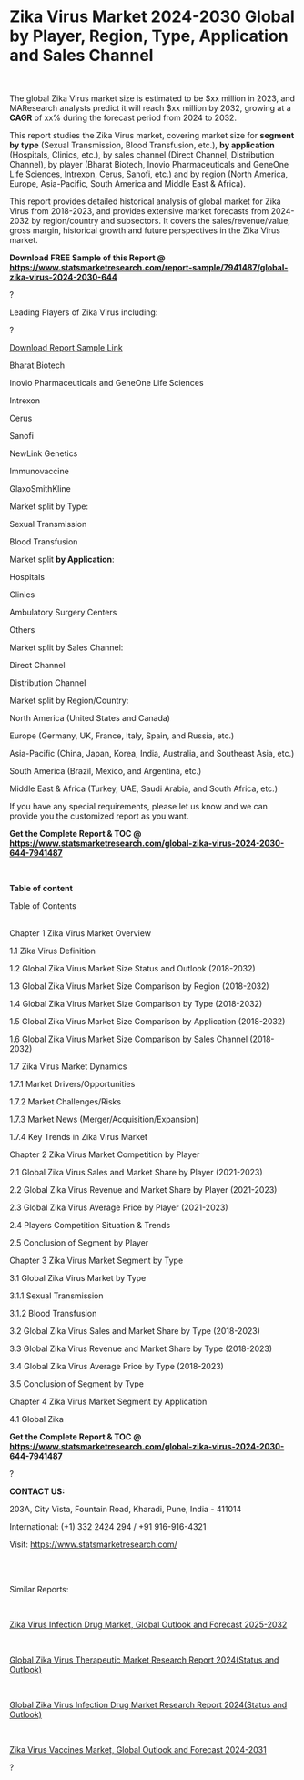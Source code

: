 <h1>Zika Virus Market 2024-2030 Global by Player, Region, Type, Application and Sales Channel</h1><br/><p>The global Zika Virus market size is estimated to be $xx million in 2023, and MAResearch analysts predict it will reach $xx million by 2032, growing at a <strong>CAGR</strong> of xx% during the forecast period from 2024 to 2032.</p>
 
 
 
 <p>This report studies the Zika Virus market, covering market size for <strong>segment by type</strong> (Sexual Transmission, Blood Transfusion, etc.), <strong>by application</strong> (Hospitals, Clinics, etc.), by sales channel (Direct Channel, Distribution Channel), by player (Bharat Biotech, Inovio Pharmaceuticals and GeneOne Life Sciences, Intrexon, Cerus, Sanofi, etc.) and by region (North America, Europe, Asia-Pacific, South America and Middle East & Africa).</p>
 
 
 
 <p>This report provides detailed historical analysis of global market for Zika Virus from 2018-2023, and provides extensive market forecasts from 2024-2032 by region/country and subsectors. It covers the sales/revenue/value, gross margin, historical growth and future perspectives in the Zika Virus market.</p>
 
 
 
 <div><b>Download FREE Sample of this Report @ <a href="https://www.statsmarketresearch.com/download-free-sample/7941487/global-zika-virus-2024-2030-644">https://www.statsmarketresearch.com/report-sample/7941487/global-zika-virus-2024-2030-644</a></b></div>
 
 
 
 <p>? </p>
 
 
 
 <p>Leading Players of Zika Virus including:</p>
 
 
 
 <p>? </p>
 
 
 
 <p><a href="https://www.statsmarketresearch.com/download-free-sample/7941487/global-zika-virus-2024-2030-644">Download Report Sample Link</a></p>
 
 
 
 <p>Bharat Biotech</p>
 
 
 
 <p>Inovio Pharmaceuticals and GeneOne Life Sciences</p>
 
 
 
 <p>Intrexon</p>
 
 
 
 <p>Cerus</p>
 
 
 
 <p>Sanofi</p>
 
 
 
 <p>NewLink Genetics</p>
 
 
 
 <p>Immunovaccine</p>
 
 
 
 <p>GlaxoSmithKline</p>
 
 
 
 <p>Market split by Type:</p>
 
 
 
 <p>Sexual Transmission</p>
 
 
 
 <p>Blood Transfusion</p>
 
 
 
 <p>Market split <strong>by Application</strong>:</p>
 
 
 
 <p>Hospitals</p>
 
 
 
 <p>Clinics</p>
 
 
 
 <p>Ambulatory Surgery Centers</p>
 
 
 
 <p>Others</p>
 
 
 
 <p>Market split by Sales Channel:</p>
 
 
 
 <p>Direct Channel</p>
 
 
 
 <p>Distribution Channel</p>
 
 
 
 <p>Market split by Region/Country:</p>
 
 
 
 <p>North America (United States and Canada)</p>
 
 
 
 <p>Europe (Germany, UK, France, Italy, Spain, and Russia, etc.)</p>
 
 
 
 <p>Asia-Pacific (China, Japan, Korea, India, Australia, and Southeast Asia, etc.)</p>
 
 
 
 <p>South America (Brazil, Mexico, and Argentina, etc.)</p>
 
 
 
 <p>Middle East & Africa (Turkey, UAE, Saudi Arabia, and South Africa, etc.)</p>
 
 
 
 <p>If you have any special requirements, please let us know and we can provide you the customized report as you want.</p>
 
 
 
 <div><b>Get the Complete Report & TOC @ <a href="https://www.statsmarketresearch.com/global-zika-virus-2024-2030-644-7941487">https://www.statsmarketresearch.com/global-zika-virus-2024-2030-644-7941487</a></b></div>
 
 
 
 <p><br />
 
 <b>Table of content</b></p>
 
 
 
 <p>Table of Contents<br />
 
 <br />
 
 Chapter 1 Zika Virus Market Overview<br />
 
 1.1 Zika Virus Definition<br />
 
 1.2 Global Zika Virus Market Size Status and Outlook (2018-2032)<br />
 
 1.3 Global Zika Virus Market Size Comparison by Region (2018-2032)<br />
 
 1.4 Global Zika Virus Market Size Comparison by Type (2018-2032)<br />
 
 1.5 Global Zika Virus Market Size Comparison by Application (2018-2032)<br />
 
 1.6 Global Zika Virus Market Size Comparison by Sales Channel (2018-2032)<br />
 
 1.7 Zika Virus Market Dynamics<br />
 
 1.7.1 Market Drivers/Opportunities<br />
 
 1.7.2 Market Challenges/Risks<br />
 
 1.7.3 Market News (Merger/Acquisition/Expansion)<br />
 
 1.7.4 Key Trends in Zika Virus Market<br />
 
 Chapter 2 Zika Virus Market Competition by Player<br />
 
 2.1 Global Zika Virus Sales and Market Share by Player (2021-2023)<br />
 
 2.2 Global Zika Virus Revenue and Market Share by Player (2021-2023)<br />
 
 2.3 Global Zika Virus Average Price by Player (2021-2023)<br />
 
 2.4 Players Competition Situation & Trends<br />
 
 2.5 Conclusion of Segment by Player<br />
 
 Chapter 3 Zika Virus Market Segment by Type<br />
 
 3.1 Global Zika Virus Market by Type<br />
 
 3.1.1 Sexual Transmission<br />
 
 3.1.2 Blood Transfusion<br />
 
 3.2 Global Zika Virus Sales and Market Share by Type (2018-2023)<br />
 
 3.3 Global Zika Virus Revenue and Market Share by Type (2018-2023)<br />
 
 3.4 Global Zika Virus Average Price by Type (2018-2023)<br />
 
 3.5 Conclusion of Segment by Type<br />
 
 Chapter 4 Zika Virus Market Segment by Application<br />
 
 4.1 Global Zika</p>
 
 
 
 <div><b>Get the Complete Report & TOC @ <a href="https://www.statsmarketresearch.com/global-zika-virus-2024-2030-644-7941487">https://www.statsmarketresearch.com/global-zika-virus-2024-2030-644-7941487</a></b></div>
 
 
 
 <p>? </p>
 
 
 
 <p><b>CONTACT US:</b><br />
 
 203A, City Vista, Fountain Road, Kharadi, Pune, India - 411014<br />
 
 International: (+1) 332 2424 294 / +91 916-916-4321<br />
 
 Visit: <a href="https://www.statsmarketresearch.com/">https://www.statsmarketresearch.com/</a><br />
 
 <br />
 
 <br />
 
 Similar Reports:<br />
 
 <br />
 
 <a href="https://www.statsmarketresearch.com/global-zika-virus-infection-drug-forecast-2025-2032-790-8033950">Zika Virus Infection Drug Market, Global Outlook and Forecast 2025-2032</a><br />
 
 <br />
 
 <a href="https://www.statsmarketresearch.com/global-zika-virus-therapeutic-2024-631-7939529">Global Zika Virus Therapeutic Market Research Report 2024(Status and Outlook)</a><br />
 
 <br />
 
 <a href="https://www.statsmarketresearch.com/global-zika-virus-infection-drug-2024-138-7911756">Global Zika Virus Infection Drug Market Research Report 2024(Status and Outlook)</a><br />
 
 <br />
 
 <a href="https://www.statsmarketresearch.com/global-zika-virus-vaccines-forecast-2024-2031-225-7877041">Zika Virus Vaccines Market, Global Outlook and Forecast 2024-2031</a><br />
 
 ? </p>